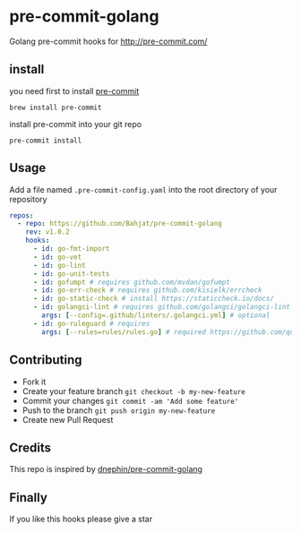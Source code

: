 # pre-commit-golang

Golang pre-commit hooks for http://pre-commit.com/

## install

you need first to install [pre-commit](https://pre-commit.com/#install)

```
brew install pre-commit
```

install pre-commit into your git repo

```
pre-commit install
```

## Usage

Add a file named `.pre-commit-config.yaml` into the root directory of your repository

```yaml
repos:
  - repo: https://github.com/Bahjat/pre-commit-golang
    rev: v1.0.2
    hooks:
      - id: go-fmt-import
      - id: go-vet
      - id: go-lint
      - id: go-unit-tests
      - id: gofumpt # requires github.com/mvdan/gofumpt
      - id: go-err-check # requires github.com/kisielk/errcheck
      - id: go-static-check # install https://staticcheck.io/docs/
      - id: golangci-lint # requires github.com/golangci/golangci-lint
        args: [--config=.github/linters/.golangci.yml] # optional
      - id: go-ruleguard # requires
        args: [--rules=rules/rules.go] # required https://github.com/quasilyte/go-ruleguard
```

## Contributing

- Fork it
- Create your feature branch `git checkout -b my-new-feature`
- Commit your changes `git commit -am 'Add some feature'`
- Push to the branch `git push origin my-new-feature`
- Create new Pull Request

## Credits

This repo is inspired by [dnephin/pre-commit-golang](https://github.com/dnephin/pre-commit-golang)

## Finally

If you like this hooks please give a star
